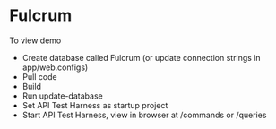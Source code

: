 Fulcrum
=======

To view demo

* Create database called Fulcrum (or update connection strings in app/web.configs)
* Pull code
* Build
* Run update-database
* Set API Test Harness as startup project
* Start API Test Harness, view in browser at /commands or /queries
